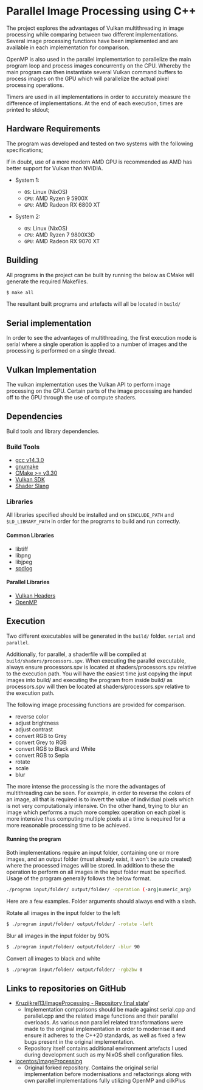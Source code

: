 Parallel Image Processing using C++
===================================

The project explores the advantages of Vulkan multithreading in image processing while comparing between two different implementations. Several image processing functions have been implemented and are available in each implementation for comparison.

OpenMP is also used in the parallel implementation to parallelize the main program loop and process images concurrently on the CPU. Whereby the main program can then instantiate several Vulkan command buffers to process images on the GPU which will parallelize the actual pixel processing operations.

Timers are used in all implementations in order to accurately measure the difference of implementations. At the end of each execution, times are printed to stdout;

Hardware Requirements
---------------------
The program was developed and tested on two systems with the following specifications;

If in doubt, use of a more modern AMD GPU is recommended as AMD has better support for Vulkan than NVIDIA.

- System 1:
  - `OS`: Linux (NixOS)
  - `CPU`: AMD Ryzen 9 5900X
  - `GPU`: AMD Radeon RX 6800 XT

- System 2:
  - `OS`: Linux (NixOS) 
  - `CPU`: AMD Ryzen 7 9800X3D
  - `GPU`: AMD Radeon RX 9070 XT

Building
--------
All programs in the project can be built by running the below as CMake will generate the required Makefiles.
```sh
$ make all
```
The resultant built programs and artefacts will all be located in `build/`

Serial implementation
--------------------

In order to see the advantages of multithreading, the first execution mode is serial where a single operation is applied to a number of images and the processing is performed on a single thread.

Vulkan Implementation
---------------------
The vulkan implementation uses the Vulkan API to perform image processing on the GPU. Certain parts of the image processing are handed off to the GPU through the use of compute shaders.

Dependencies
------------
Build tools and library dependencies.
### Build Tools
- [gcc v14.3.0](https://gcc.gnu.org/)
- [gnumake](https://www.gnu.org/software/make/)
- [CMake >= v3.30](https://cmake.org/)
- [Vulkan SDK](https://github.com/KhronosGroup/Vulkan-Headers)
- [Shader Slang](https://github.com/shader-slang/slang)

### Libraries
All libraries specified should be installed and on `$INCLUDE_PATH` and `$LD_LIBRARY_PATH` in order for the programs to build and run correctly.

#### Common Libraries
- libtiff
- libpng
- libjpeg
- [spdlog](https://github.com/gabime/spdlog)

#### Parallel Libraries
- [Vulkan Headers](https://github.com/KhronosGroup/Vulkan-Headers)
- [OpenMP](https://openmp.llvm.org/)

Execution
---------

Two different executables will be generated in the `build/` folder. `serial` and `parallel`.

Additionally, for parallel, a shaderfile will be compiled at `build/shaders/processors.spv`. When executing the parallel executable, always ensure processors.spv is located at shaders/processors.spv relative to the execution path.
You will have the easiest time just copying the input images into build/ and executing the program from inside build/ as processors.spv will then be located at shaders/processors.spv relative to the execution path.

The following image processing functions are provided for comparison.
- reverse color
- adjust brightness
- adjust contrast
- convert RGB to Grey
- convert Grey to RGB
- convert RGB to Black and White
- convert RGB to Sepia
- rotate
- scale
- blur

The more intense the processing is the more the advantages of multithreading can be seen. For example, in order to reverse the colors of an image, all that is required is to invert the value of individual pixels which is not very computationaly intensive. On the other hand, trying to blur an image which performs a much more complex operation on each pixel is more intensive thus computing multiple pixels at a time is required for a more reasonable processing time to be achieved.

#### Running the program
Both implementations require an input folder, containing one or more images, and an output folder (must already exist, it won't be auto created) where the processed images will be stored. In addition to these the operation to perform on all images in the input folder must be specified. Usage of the program generally follows the below format.
```sh
./program input/folder/ output/folder/ -operation (-arg|numeric_arg)
```
Here are a few examples. Folder arguments should always end with a slash.

Rotate all images in the input folder to the left
```sh
$ ./program input/folder/ output/folder/ -rotate -left
```
Blur all images in the input folder by 90%
```sh
$ ./program input/folder/ output/folder/ -blur 90
```
Convert all images to black and white
```sh
$ ./program input/folder/ output/folder/ -rgb2bw 0
```


Links to repositories on GitHub
---------------------------------
- [Kruziikrel13/ImageProcessing - Repository final state](https://github.com/Kruziikrel13/ImageProcessing)'
    - Implementation comparisons should be made against serial.cpp and parallel.cpp and the related image functions and their parallel overloads. As various non parallel related transformations were made to the original implementation in order to modernise it and ensure it adheres to the C++20 standards, as well as fixed a few bugs present in the original implementation.
    - Repository itself contains additional environment artefacts I used during development such as my NixOS shell configuration files.
- [iocentos/ImageProcessing](https://github.com/iocentos/ImageProcessing)
    - Original forked repository. Contains the original serial implementation before modernisations and refactorings along with own parallel implementations fully utilizing OpenMP and cilkPlus

